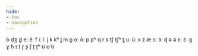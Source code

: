 ```yaml
---
hide:
- toc
- navigation
---
```

b
d̠ʒ
d̻
eː
ẽː
f
iː
ĩː
j
k
kʰ
l̻
m
n̻
oː
õː
p
pʰ
q
r
s
t̠ʃ
t̠ʃʰ
t̻
uː
ũː
x
z
æ
ɔː
ɔ̃ː
ɖ
ə
ə̃
ɛː
ɛ̃ː
ɡ
ɣ
ɦ
ɪ
ɪ̃
ɽ
ʂ
ʃ
ʈ
ʈʰ
ʊ
ʊ̃
ʋ

